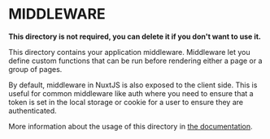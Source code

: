 # MIDDLEWARE

**This directory is not required, you can delete it if you don't want to use it.**

This directory contains your application middleware.
Middleware let you define custom functions that can be run before rendering either a page or a group of pages.

By default, middleware in NuxtJS is also exposed to the client side. This is useful for common middleware like auth where you need to ensure that a token is set in the local storage or cookie for a user to ensure they are authenticated.

More information about the usage of this directory in [the documentation](https://nuxtjs.org/guide/routing#middleware).
